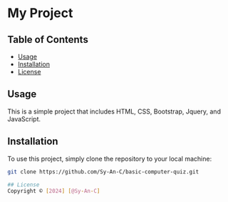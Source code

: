 # My Project

## Table of Contents
- [Usage](#usage)
- [Installation](#installation)
- [License](#license)

## Usage
This is a simple project that includes HTML, CSS, Bootstrap, Jquery, and JavaScript.

## Installation

To use this project, simply clone the repository to your local machine:

```bash
git clone https://github.com/Sy-An-C/basic-computer-quiz.git

## License
Copyright © [2024] [@Sy-An-C]